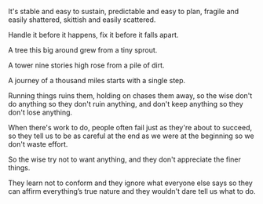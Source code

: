 It's stable and easy to sustain,
predictable and easy to plan,
fragile and easily shattered,
skittish and easily scattered.

Handle it before it happens,
fix it before it falls apart.

A tree this big around
grew from a tiny sprout.

A tower nine stories high
rose from a pile of dirt.

A journey of a thousand miles
starts with a single step.

Running things ruins them,
holding on chases them away,
so the wise don't do anything
so they don't ruin anything,
and don't keep anything
so they don't lose anything.

When there's work to do,
people often fail just as they're about to succeed,
so they tell us
to be as careful at the end
as we were at the beginning
so we don't waste effort.

So the wise try not to want anything,
and they don't appreciate the finer things.

They learn not to conform
and they ignore what everyone else says
so they can affirm everything’s true nature
and they wouldn't dare tell us what to do. 
